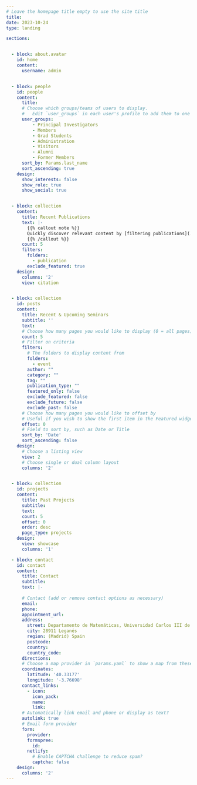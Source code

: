 ```yaml
---
# Leave the homepage title empty to use the site title
title:
date: 2023-10-24
type: landing

sections:


  - block: about.avatar
    id: home
    content:
      username: admin


  - block: people
    id: people
    content:
      title: 
      # Choose which groups/teams of users to display.
      #   Edit `user_groups` in each user's profile to add them to one or more of these groups.
      user_groups:
          - Principal Investigators
          - Members
          - Grad Students
          - Administration
          - Visitors
          - Alumni
          - Former Members
      sort_by: Params.last_name
      sort_ascending: true
    design:
      show_interests: false
      show_role: true
      show_social: true


  - block: collection
    content:
      title: Recent Publications
      text: |-
        {{% callout note %}}
        Quickly discover relevant content by [filtering publications](./publication/).
        {{% /callout %}}
      count: 5  
      filters:
        folders:
          - publication
        exclude_featured: true
    design:
      columns: '2'
      view: citation


  - block: collection
    id: posts
    content:
      title: Recent & Upcoming Seminars
      subtitle: ''
      text: 
      # Choose how many pages you would like to display (0 = all pages)
      count: 5
      # Filter on criteria
      filters:
        # The folders to display content from
        folders:
          - event
        author: ""
        category: ""
        tag: ""
        publication_type: ""
        featured_only: false
        exclude_featured: false
        exclude_future: false
        exclude_past: false
      # Choose how many pages you would like to offset by
      # Useful if you wish to show the first item in the Featured widget
      offset: 0
      # Field to sort by, such as Date or Title
      sort_by: 'Date'
      sort_ascending: false
    design:
      # Choose a listing view
      view: 2
      # Choose single or dual column layout
      columns: '2'


  - block: collection
    id: projects
    content:
      title: Past Projects
      subtitle:
      text:
      count: 5
      offset: 0
      order: desc
      page_type: projects
    design:
      view: showcase
      columns: '1'

  - block: contact
    id: contact
    content:
      title: Contact
      subtitle:
      text: |-
        
      # Contact (add or remove contact options as necessary)
      email: 
      phone:
      appointment_url:
      address:
        street: Departamento de Matemáticas, Universidad Carlos III de Madrid, Avda. de la Universidad 30
        city: 28911 Leganés
        region: (Madrid) Spain
        postcode: 
        country: 
        country_code: 
      directions: 
      # Choose a map provider in `params.yaml` to show a map from these coordinates
      coordinates:
        latitude: '40.33177'
        longitude: '-3.76698'  
      contact_links:
        - icon: 
          icon_pack:
          name: 
          link: 
      # Automatically link email and phone or display as text?
      autolink: true
      # Email form provider
      form:
        provider: 
        formspree:
          id:
        netlify:
          # Enable CAPTCHA challenge to reduce spam?
          captcha: false
    design:
      columns: '2'
---
```

